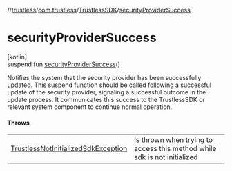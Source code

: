 //[trustless](../../../index.md)/[com.trustless](../index.md)/[TrustlessSDK](index.md)/[securityProviderSuccess](security-provider-success.md)

# securityProviderSuccess

[kotlin]\
suspend fun [securityProviderSuccess](security-provider-success.md)()

Notifies the system that the security provider has been successfully updated. This suspend function should be called following a successful update of the security provider, signaling a successful outcome in the update process. It communicates this success to the TrustlessSDK or relevant system component to continue normal operation.

#### Throws

| | |
|---|---|
| [TrustlessNotInitializedSdkException](../../com.trustless.exceptions/-trustless-not-initialized-sdk-exception/index.md) | Is thrown when trying to access this method while sdk is not initialized |
